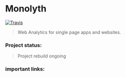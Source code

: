 # Monolyth 
[![Travis](https://img.shields.io/travis/rust-lang/rust.svg)]()
> Web Analytics for single page apps and websites.

 ### Project status:
 > Project rebuild ongoing

### important links:

